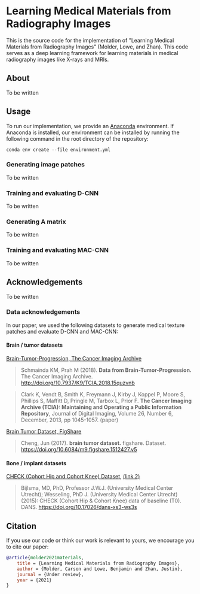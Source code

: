 # Learning Medical Materials from Radiography Images
This is the source code for the implementation of "Learning Medical Materials from Radiography Images" (Molder, Lowe, and Zhan). This code serves as a deep learning framework for learning materials in medical radiography images like X-rays and MRIs.



## About

To be written



## Usage

To run our implementation, we provide an [Anaconda](https://www.anaconda.com/) environment. If Anaconda is installed, our environment can be installed by running the following command in the root directory of the repository:

`conda env create --file environment.yml`

### Generating image patches

To be written

### Training and evaluating D-CNN

To be written

### Generating A matrix

To be written

### Training and evaluating MAC-CNN

To be written


## Acknowledgements

To be written

### Data acknowledgements
In our paper, we used the following datasets to generate medical texture patches and evaluate D-CNN and MAC-CNN:

#### Brain / tumor datasets
[Brain-Tumor-Progression, The Cancer Imaging Archive](https://wiki.cancerimagingarchive.net/display/Public/Brain-Tumor-Progression)

> Schmainda KM, Prah M (2018). **Data from Brain-Tumor-Progression.** The Cancer Imaging Archive. http://doi.org/10.7937/K9/TCIA.2018.15quzvnb 

> Clark K, Vendt B, Smith K, Freymann J, Kirby J, Koppel P, Moore S, Phillips S, Maffitt D, Pringle M, Tarbox L, Prior F. **The Cancer Imaging Archive (TCIA): Maintaining and Operating a Public Information Repository**, Journal of Digital Imaging, Volume 26, Number 6, December, 2013, pp 1045-1057. (paper)

[Brain Tumor Dataset, FigShare](https://search.datacite.org/works/10.6084/M9.FIGSHARE.1512427.V5)

> Cheng, Jun (2017). **brain tumor dataset.** figshare. Dataset. https://doi.org/10.6084/m9.figshare.1512427.v5

#### Bone / implant datasets
[CHECK (Cohort Hip and Cohort Knee) Dataset](https://easy.dans.knaw.nl/ui/datasets/id/easy-dataset:62955), [(link 2)](https://www.check-onderzoek.nl/contact/field-of-interest/)

> Bijlsma, MD, PhD, Professor J.W.J. (University Medical Center Utrecht); Wesseling, PhD J. (University Medical Center Utrecht) (2015): CHECK (Cohort Hip & Cohort Knee) data of baseline (T0). DANS. https://doi.org/10.17026/dans-xs3-ws3s


## Citation

If you use our code or think our work is relevant to yours, we encourage you to cite our paper:

```bibtex
@article{molder2021materials,
    title = {Learning Medical Materials from Radiography Images},
    author = {Molder, Carson and Lowe, Benjamin and Zhan, Justin},
    journal = {Under review},
    year = {2021}
}
```